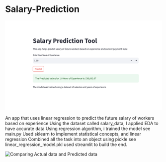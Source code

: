 # Salary-Prediction
![Front End of App](https://github.com/chumeh/Salary-Prediction/blob/main/Screenshot%202024-11-17%20at%208.45.49%20PM.png)

An app that uses linear regression to predict the future salary of workers based on experience
Using the dataset called salary_data, I applied EDA to have accurate data
Using regression algorithm, i trained the model see main.py
Used  sklearn to implement statistical concepts, and linear regression
Combined all the task into an object using pickle see linear_regression_model.pkl
used streamlit to build the end.

![Comparing Actual data and Predicted data]()
